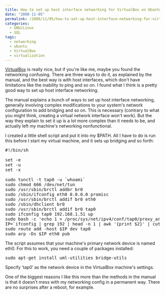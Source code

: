 ```yaml
---
title: How to set up host interface networking for VirtualBox on Ubuntu
date: "2008-11-05"
permalink: /2008/11/05/how-to-set-up-host-interface-networking-for-virtualbox-on-ubuntu/
categories:
  - GNU/Linux
  - SQL
tags:
  - networking
  - ubuntu
  - VirtualBox
  - virtualization
---
```

[VirtualBox][1] is really nice, but if you're like me, maybe you found the networking confusing. There are three ways to do it, as explained by the manual, and the best way is with host interfaces, which don't have limitations like the inability to ping and so on. I found what I think is a pretty good way to set up host interface networking.

<!--more-->

The manual explains a bunch of ways to set up host interface networking, generally involving complex modifications to your system's network configuration to add bridging and so on. This is necessary (contrary to what you might think, creating a virtual network interface won't work). But the way they explain to set it up is a lot more complex than it needs to be, and actually left my machine's networking nonfunctional.

I created a little shell script and put it into my $PATH. All I have to do is run this before I start my virtual machine, and it sets up bridging and so forth:

<pre>#!/bin/sh

set -e
set -u
set -x

sudo tunctl -t tap0 -u `whoami`
sudo chmod 666 /dev/net/tun
sudo /usr/sbin/brctl addbr br0
sudo /sbin/ifconfig eth0 0.0.0.0 promisc
sudo /usr/sbin/brctl addif br0 eth0
sudo /sbin/dhclient br0
sudo /usr/sbin/brctl addif br0 tap0
sudo ifconfig tap0 192.168.1.51 up
sudo bash -c 'echo 1 &gt; /proc/sys/net/ipv4/conf/tap0/proxy_arp'
IP=`ifconfig | grep 192 | head -n 1 | awk '{print $2}' | cut -d: -f2`
sudo route add -host $IP dev tap0
sudo arp -Ds $IP eth0 pub
</pre>

The script assumes that your machine's primary network device is named eth0. For this to work, you need a couple of packages installed:

<pre>sudo apt-get install uml-utilities bridge-utils</pre>

Specify 'tap0&#8242; as the network device in the VirtualBox machine's settings.

One of the biggest reasons I like this more than the methods in the manual is that it doesn't mess with my networking config in a permanent way. There are no surprises after a reboot, for example.

 [1]: http://www.virtualbox.org/
